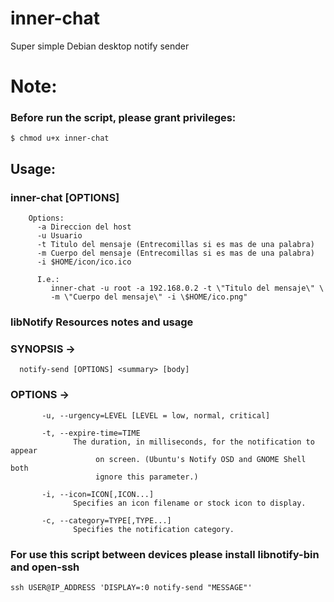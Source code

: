 # inner-chat
Super simple Debian desktop notify sender

# Note:
### Before run the script, please grant privileges:
```
$ chmod u+x inner-chat
```
## Usage:
### inner-chat [OPTIONS]
```
	Options:
	  -a Direccion del host
	  -u Usuario
	  -t Titulo del mensaje (Entrecomillas si es mas de una palabra)
	  -m Cuerpo del mensaje (Entrecomillas si es mas de una palabra)
	  -i $HOME/icon/ico.ico

	  I.e.:
	     inner-chat -u root -a 192.168.0.2 -t \"Titulo del mensaje\" \
	     -m \"Cuerpo del mensaje\" -i \$HOME/ico.png"
```
### libNotify  Resources notes and usage
### SYNOPSIS ->
```
  notify-send [OPTIONS] <summary> [body]                     
```
### OPTIONS -> 
```
       -u, --urgency=LEVEL [LEVEL = low, normal, critical]                   
                                                                             
       -t, --expire-time=TIME                                                
              The duration, in milliseconds, for the notification to appear  
                   on screen. (Ubuntu's Notify OSD and GNOME Shell both      
                   ignore this parameter.)                                   
                                                                             
       -i, --icon=ICON[,ICON...]                                             
              Specifies an icon filename or stock icon to display.           
                                                                             
       -c, --category=TYPE[,TYPE...]                                         
              Specifies the notification category. 
```     
###  For use this script between devices please install libnotify-bin and open-ssh
```
ssh USER@IP_ADDRESS 'DISPLAY=:0 notify-send "MESSAGE"'
```
